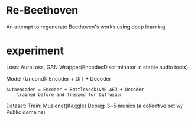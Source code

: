 # Re-Beethoven

An attempt to regenerate Beethoven's works using deep learning.


# experiment

Loss:
    AuraLoss, GAN Wrapper(EncodecDiscriminator in stable audio tools)

Model (Uncond):
    Encoder + DiT + Decoder

    Autoencoder = Encoder + BottleNeck(VAE,AE) + Decoder
        trained before and freezed for Diffusion 


Dataset:
    Train: Musicnet(Kaggle)
    Debug: 3~5 musics (a collective set w/ Public domains)

